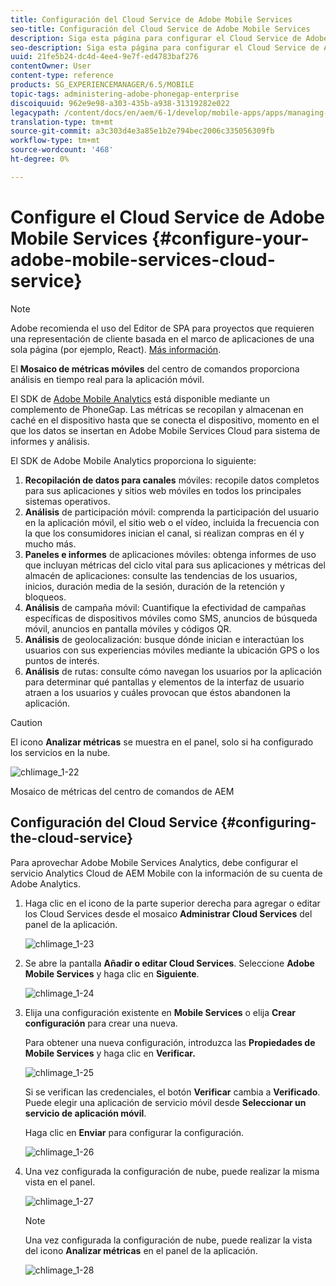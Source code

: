 ```yaml
---
title: Configuración del Cloud Service de Adobe Mobile Services
seo-title: Configuración del Cloud Service de Adobe Mobile Services
description: Siga esta página para configurar el Cloud Service de Adobe Mobile Services.
seo-description: Siga esta página para configurar el Cloud Service de Adobe Mobile Services.
uuid: 21fe5b24-dc4d-4ee4-9e7f-ed4783baf276
contentOwner: User
content-type: reference
products: SG_EXPERIENCEMANAGER/6.5/MOBILE
topic-tags: administering-adobe-phonegap-enterprise
discoiquuid: 962e9e98-a303-435b-a938-31319282e022
legacypath: /content/docs/en/aem/6-1/develop/mobile-apps/apps/managing-aem-mobile-apps/configure-your-adobe-phonegap-build-cloud-service1
translation-type: tm+mt
source-git-commit: a3c303d4e3a85e1b2e794bec2006c335056309fb
workflow-type: tm+mt
source-wordcount: '468'
ht-degree: 0%

---
```



# Configure el Cloud Service de Adobe Mobile Services {#configure-your-adobe-mobile-services-cloud-service}

>[!NOTE]
>
>Adobe recomienda el uso del Editor de SPA para proyectos que requieren una representación de cliente basada en el marco de aplicaciones de una sola página (por ejemplo, React). [Más información](/help/sites-developing/spa-overview.md).

El **Mosaico de métricas móviles** del centro de comandos proporciona análisis en tiempo real para la aplicación móvil.

El SDK de [Adobe Mobile Analytics](https://www.adobe.com/ca/solutions/digital-analytics/mobile-web-apps-analytics.html) está disponible mediante un complemento de PhoneGap. Las métricas se recopilan y almacenan en caché en el dispositivo hasta que se conecta el dispositivo, momento en el que los datos se insertan en Adobe Mobile Services Cloud para sistema de informes y análisis.

El SDK de Adobe Mobile Analytics proporciona lo siguiente:

1. **Recopilación de datos para canales**  móviles: recopile datos completos para sus aplicaciones y sitios web móviles en todos los principales sistemas operativos.
1. **Análisis**  de participación móvil: comprenda la participación del usuario en la aplicación móvil, el sitio web o el vídeo, incluida la frecuencia con la que los consumidores inician el canal, si realizan compras en él y mucho más.
1. **Paneles e informes**  de aplicaciones móviles: obtenga informes de uso que incluyan métricas del ciclo vital para sus aplicaciones y métricas del almacén de aplicaciones: consulte las tendencias de los usuarios, inicios, duración media de la sesión, duración de la retención y bloqueos.
1. **Análisis**  de campaña móvil: Cuantifique la efectividad de campañas específicas de dispositivos móviles como SMS, anuncios de búsqueda móvil, anuncios en pantalla móviles y códigos QR.
1. **Análisis**  de geolocalización: busque dónde inician e interactúan los usuarios con sus experiencias móviles mediante la ubicación GPS o los puntos de interés.
1. **Análisis**  de rutas: consulte cómo navegan los usuarios por la aplicación para determinar qué pantallas y elementos de la interfaz de usuario atraen a los usuarios y cuáles provocan que éstos abandonen la aplicación.

>[!CAUTION]
>
>El icono **Analizar métricas** se muestra en el panel, solo si ha configurado los servicios en la nube.

![chlimage_1-22](assets/chlimage_1-22.png)

Mosaico de métricas del centro de comandos de AEM

## Configuración del Cloud Service {#configuring-the-cloud-service}

Para aprovechar Adobe Mobile Services Analytics, debe configurar el servicio Analytics Cloud de AEM Mobile con la información de su cuenta de Adobe Analytics.

1. Haga clic en el icono de la parte superior derecha para agregar o editar los Cloud Services desde el mosaico **Administrar Cloud Services** del panel de la aplicación.

   ![chlimage_1-23](assets/chlimage_1-23.png)

1. Se abre la pantalla **Añadir o editar Cloud Services**. Seleccione **Adobe Mobile Services** y haga clic en **Siguiente**.

   ![chlimage_1-24](assets/chlimage_1-24.png)

1. Elija una configuración existente en **Mobile Services** o elija **Crear configuración** para crear una nueva.

   Para obtener una nueva configuración, introduzca las **Propiedades de Mobile Services** y haga clic en **Verificar.**

   ![chlimage_1-25](assets/chlimage_1-25.png)

   Si se verifican las credenciales, el botón **Verificar** cambia a **Verificado**. Puede elegir una aplicación de servicio móvil desde **Seleccionar un servicio de aplicación móvil**.

   Haga clic en **Enviar** para configurar la configuración.

   ![chlimage_1-26](assets/chlimage_1-26.png)

1. Una vez configurada la configuración de nube, puede realizar la misma vista en el panel.

   ![chlimage_1-27](assets/chlimage_1-27.png)

   >[!NOTE]
   >
   >Una vez configurada la configuración de nube, puede realizar la vista del icono **Analizar métricas** en el panel de la aplicación.

   ![chlimage_1-28](assets/chlimage_1-28.png)

